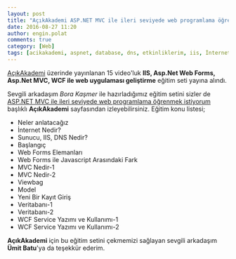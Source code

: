 ```yaml
---
layout: post
title: "AçıkAkademi ASP.NET MVC ile ileri seviyede web programlama öğrenmek istiyorum eğitimi 2016"
date: 2016-08-27 11:20
author: engin.polat
comments: true
category: [Web]
tags: [acikakademi, aspnet, database, dns, etkinliklerim, iis, İnternet, javascript, model, mvc, server, veritabanı, video, viewbag, wcf, web, webforms]
---
```

<a href="http://www.acikakademi.com/" target="_blank">AçıkAkademi</a> üzerinde yayınlanan 15 video'luk **IIS, Asp.Net Web Forms, Asp.Net MVC, WCF ile web uygulaması geliştirme** eğitim seti yayına alındı.

Sevgili arkadaşım *Bora Kaşmer* ile hazırladığımız eğitim setini sizler de <a href="https://www.acikakademi.com/portal/egitimler/aspnet-mvc-ile-ileri-seviyede-web-programlama.aspx" target="_blank">ASP.NET MVC ile ileri seviyede web programlama öğrenmek istiyorum</a> başlıklı **AçıkAkademi** sayfasından izleyebilirsiniz. Eğitim konu listesi;

*   Neler anlatacağız
*   İnternet Nedir?
*   Sunucu, IIS, DNS Nedir?
*   Başlangıç
*   Web Forms Elemanları
*   Web Forms ile Javascript Arasındaki Fark
*   MVC Nedir-1
*   MVC Nedir-2
*   Viewbag
*   Model
*   Yeni Bir Kayıt Giriş
*   Veritabanı-1
*   Veritabanı-2
*   WCF Service Yazımı ve Kullanımı-1
*   WCF Service Yazımı ve Kullanımı-2

**AçıkAkademi** için bu eğitim setini çekmemizi sağlayan sevgili arkadaşım **Ümit Batu**'ya da teşekkür ederim.